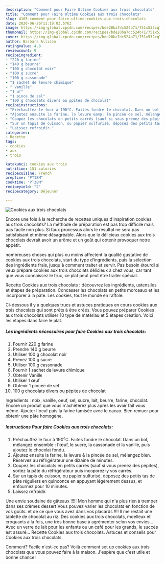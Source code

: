 ```yaml
---
description: "Comment pour Faire Ultime Cookies aux trois chocolats"
title: "Comment pour Faire Ultime Cookies aux trois chocolats"
slug: 4105-comment-pour-faire-ultime-cookies-aux-trois-chocolats
date: 2020-06-26T11:19:03.576Z
image: https://img-global.cpcdn.com/recipes/bde20ba7dc524b71/751x532cq70/cookies-aux-trois-chocolats-photo-principale-de-la-recette.jpg
thumbnail: https://img-global.cpcdn.com/recipes/bde20ba7dc524b71/751x532cq70/cookies-aux-trois-chocolats-photo-principale-de-la-recette.jpg
cover: https://img-global.cpcdn.com/recipes/bde20ba7dc524b71/751x532cq70/cookies-aux-trois-chocolats-photo-principale-de-la-recette.jpg
author: Barbara Allison
ratingvalue: 4.8
reviewcount: 9
recipeingredient:
- "220 g farine"
- "140 g beurre"
- "100 g chocolat noir"
- "100 g sucre"
- "100 g cassonade"
- "1 sachet de levure chimique"
- " Vanille"
- "1 uf"
- "1 pince de sel"
- "100 g chocolats divers ou ppites de chocolat"
recipeinstructions:
- "Préchauffez le four à 190⁰C. Faites fondre le chocolat. Dans un bol, mélangez ensemble : l&#39;œuf, le sucre, la cassonade et la vanille, puis ajoutez le chocolat fondu."
- "Ajoutez ensuite la farine, la levure &amp; la pincée de sel, mélangez bien. Réservez au réfrigérateur une dizaine de minutes."
- "Coupez les chocolats en petits carrés (sauf si vous prenez des pépites), sortez la pâte du réfrigérateur puis incoporez-y vos carrés."
- "Sur un tapis de cuisson, ou papier sulfurisé, déposez des petits tas de pâte réguliers en quinconce en appuyant légèrement dessus, et enfournez pour 10 minutes."
- "Laissez refroidir."
categories:
- Recette
tags:
- cookies
- aux
- trois

katakunci: cookies aux trois 
nutrition: 151 calories
recipecuisine: French
preptime: "PT18M"
cooktime: "PT38M"
recipeyield: "2"
recipecategory: Déjeuner

---
```



![Cookies aux trois chocolats](https://img-global.cpcdn.com/recipes/bde20ba7dc524b71/751x532cq70/cookies-aux-trois-chocolats-photo-principale-de-la-recette.jpg)

Encore une fois à la recherche de recettes uniques d'inspiration cookies aux trois chocolats? La méthode de préparation est pas trop difficile mais pas facile non plus. Si faux processus alors le résultat ne sera pas satisfaisant et même désagréable. Alors que le délicieux cookies aux trois chocolats devrait avoir un arôme et un goût qui obtenir provoquer notre appétit.

nombreuses choses qui plus ou moins affectent la qualité gustative de cookies aux trois chocolats, start du type d'ingrédients, puis la sélection des ingrédients frais, jusqu'à comment traiter et servir. Pas besoin étourdi si veux prépare cookies aux trois chocolats délicieux à chez vous, car tant que vous connaissez le truc, ce plat peut peut être traiter spécial.

Recette Cookies aux trois chocolats : découvrez les ingrédients, ustensiles et étapes de préparation. Concasser les chocolats en petits morceaux et les incorporer à la pâte. Les cookies, tout le monde en raffole.


Ci-dessous il y a quelques trucs et astuces pratiques en cours cookies aux trois chocolats qui sont prêts à être créés. Vous pouvez préparer Cookies aux trois chocolats utiliser 10 type de matériau et 5 étapes création. Voici les étapes dans faire le plat.

<!--inarticleads1-->

##### Les ingrédients nécessaires pour faire Cookies aux trois chocolats:

1. Fournir 220 g farine
1. Prendre 140 g beurre
1. Utiliser 100 g chocolat noir
1. Prenez 100 g sucre
1. Utiliser 100 g cassonade
1. Fournir 1 sachet de levure chimique
1. Obtenir  Vanille
1. Utiliser 1 œuf
1. Obtenir 1 pincée de sel
1.  100 g chocolats divers ou pépites de chocolat


Ingrédients : noix, vanille, oeuf, sel, sucre, lait, beurre, farine, chocolat. Encore un produit que vous n&#39;achèterez plus après les avoir fait vous même. Ajouter l&#39;oeuf puis la farine tamisée avec le cacao. Bien remuer pour obtenir une pâte homogène. 

<!--inarticleads2-->

##### Instructions Pour faire Cookies aux trois chocolats:

1. Préchauffez le four à 190⁰C. Faites fondre le chocolat. Dans un bol, mélangez ensemble : l&#39;œuf, le sucre, la cassonade et la vanille, puis ajoutez le chocolat fondu.
1. Ajoutez ensuite la farine, la levure &amp; la pincée de sel, mélangez bien. Réservez au réfrigérateur une dizaine de minutes.
1. Coupez les chocolats en petits carrés (sauf si vous prenez des pépites), sortez la pâte du réfrigérateur puis incoporez-y vos carrés.
1. Sur un tapis de cuisson, ou papier sulfurisé, déposez des petits tas de pâte réguliers en quinconce en appuyant légèrement dessus, et enfournez pour 10 minutes.
1. Laissez refroidir.


Une envie soudaine de gâteaux !!!!! Mon homme qui n&#39;a plus rien à tremper dans ses crèmes dessert Vous pouvez varier les chocolats en fonction de vos goûts. et de ce que vous avez dans vos placards !!!! Il me restait une tablette de chocolat au riz. Des cookies aux trois chocolats, moelleux et croquants à la fois, une très bonne base à agrémenter selon vos envies… Avec un verre de lait pour les enfants ou un café pour les grands, le succès est assuré… Recette Cookies aux trois chocolats. Astuces et conseils pour Cookies aux trois chocolats. 


Comment? Facile n'est-ce pas? Voilà comment set up cookies aux trois chocolats que vous pouvez faire à la maison. J'espère que c'est utile et bonne chance!
